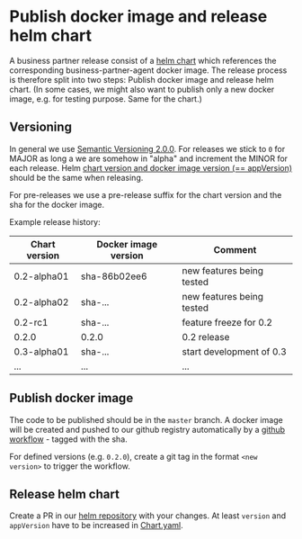 # Publish docker image and release helm chart

A business partner release consist of a [helm chart](https://github.com/hyperledger-labs/business-partner-agent-chart) which references the corresponding business-partner-agent docker image.
The release process is therefore split into two steps: Publish docker image and release helm chart.
(In some cases, we might also want to publish only a new docker image, e.g. for testing purpose. Same for the chart.)

## Versioning 

In general we use [Semantic Versioning 2.0.0](https://semver.org/lang/de/).
For releases we stick to `0` for MAJOR as long a we are somehow in "alpha" and increment the MINOR for each release.
Helm [chart version and docker image version (== appVersion)](https://github.com/hyperledger-labs/business-partner-agent-chart/blob/main/charts/bpa/Chart.yaml) should be the same when releasing.

For pre-releases we use a pre-release suffix for the chart version and the sha for the docker image.

Example release history:

| Chart version | Docker image version | Comment |
| -------- | -------- | -------- |
| 0.2-alpha01   | sha-86b02ee6   | new features being tested   |
| 0.2-alpha02   | sha-...   | new features being tested    |
| 0.2-rc1   | sha-...   | feature freeze for 0.2   |
| 0.2.0   | 0.2.0   | 0.2 release   |
| 0.3-alpha01   | sha-...  | start development of 0.3   |
| ...   | ...   | ...   |

## Publish docker image

The code to be published should be in the `master` branch.
A docker image will be created and pushed to our github registry automatically by a [github workflow](.github/workflows/build.yml) - tagged with the sha.

For defined versions (e.g. `0.2.0`), create a git tag in the format `<new version>` to trigger the workflow.

## Release helm chart

Create a PR in our [helm repository](https://github.com/hyperledger-labs/business-partner-agent-chart) with your changes.
At least `version` and `appVersion` have to be increased in [Chart.yaml](https://github.com/hyperledger-labs/business-partner-agent-chart/blob/main/charts/bpa/Chart.yaml). 
